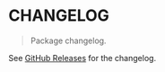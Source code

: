 # CHANGELOG

> Package changelog.

See [GitHub Releases](https://github.com/stdlib-js/ndarray-base-binary-tiling-block-size/releases) for the changelog.